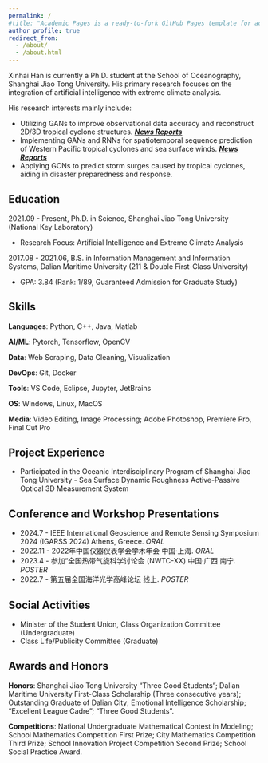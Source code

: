```yaml
---
permalink: /
#title: "Academic Pages is a ready-to-fork GitHub Pages template for academic personal websites"
author_profile: true
redirect_from: 
  - /about/
  - /about.html
---
```

Xinhai Han is currently a Ph.D. student at the School of Oceanography, Shanghai Jiao Tong University. His primary research focuses on the integration of artificial intelligence with extreme climate analysis.

His research interests mainly include:
- Utilizing GANs to improve observational data accuracy and reconstruct 2D/3D tropical cyclone structures. [***News Reports***](https://soed.sio.org.cn/index_kydt/4722.html)
- Implementing GANs and RNNs for spatiotemporal sequence prediction of Western Pacific tropical cyclones and sea surface winds. [***News Reports*** ](https://www.sml-zhuhai.cn/info/2829.html)
- Applying GCNs to predict storm surges caused by tropical cyclones, aiding in disaster preparedness and response.
 
## Education ##

2021.09 - Present, Ph.D. in Science, Shanghai Jiao Tong University (National Key Laboratory)
- Research Focus: Artificial Intelligence and Extreme Climate Analysis

2017.08 - 2021.06, B.S. in Information Management and Information Systems, Dalian Maritime University (211 & Double First-Class University)
- GPA: 3.84 (Rank: 1/89, Guaranteed Admission for Graduate Study)

## Skills

**Languages**: Python, C++, Java, Matlab

**AI/ML**: Pytorch, Tensorflow, OpenCV

**Data**: Web Scraping, Data Cleaning, Visualization

**DevOps**: Git, Docker

**Tools**: VS Code, Eclipse, Jupyter, JetBrains

**OS**: Windows, Linux, MacOS

**Media**: Video Editing, Image Processing; Adobe Photoshop, Premiere Pro, Final Cut Pro


## Project Experience ##

- Participated in the Oceanic Interdisciplinary Program of Shanghai Jiao Tong University - Sea Surface Dynamic Roughness Active-Passive Optical 3D Measurement System

## Conference and Workshop Presentations ##

- 2024.7 - IEEE International Geoscience and Remote Sensing Symposium 2024 (IGARSS 2024) Athens, Greece. *ORAL*
- 2022.11 - 2022年中国仪器仪表学会学术年会 中国·上海. *ORAL*
- 2023.4 - 参加“全国热带气旋科学讨论会 (NWTC-XX) 中国·广西 南宁. *POSTER*
- 2022.7 - 第五届全国海洋光学高峰论坛 线上. *POSTER*
  
## Social Activities ##

- Minister of the Student Union, Class Organization Committee (Undergraduate)
- Class Life/Publicity Committee (Graduate)

## Awards and Honors ##

**Honors**: Shanghai Jiao Tong University “Three Good Students”; Dalian Maritime University First-Class Scholarship (Three consecutive years); Outstanding Graduate of Dalian City; Emotional Intelligence Scholarship; “Excellent League Cadre”; “Three Good Students”.

**Competitions**: National Undergraduate Mathematical Contest in Modeling; School Mathematics Competition First Prize; City Mathematics Competition Third Prize; School Innovation Project Competition Second Prize; School Social Practice Award.

